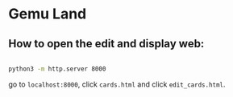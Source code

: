# Gemu Land

## How to open the edit and display web:

```bash

python3 -m http.server 8000

```

go to `localhost:8000`, click `cards.html` and click `edit_cards.html`.